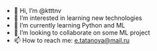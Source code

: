 - 👋 Hi, I’m @ktttnv
- 👀 I’m interested in learning new technologies
- 🌱 I’m currently learning Python and ML
- 💞️ I’m looking to collaborate on some ML project
- 📫 How to reach me: e.tatanova@mail.ru

<!---
ktttnv/ktttnv is a ✨ special ✨ repository because its `README.md` (this file) appears on your GitHub profile.
You can click the Preview link to take a look at your changes.
--->
